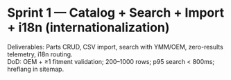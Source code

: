 # Sprint 1 — Catalog + Search + Import + i18n (internationalization)
Deliverables: Parts CRUD, CSV import, search with YMM/OEM, zero-results telemetry, i18n routing.  
DoD: OEM + ≥1 fitment validation; 200–1000 rows; p95 search < 800ms; hreflang in sitemap.
